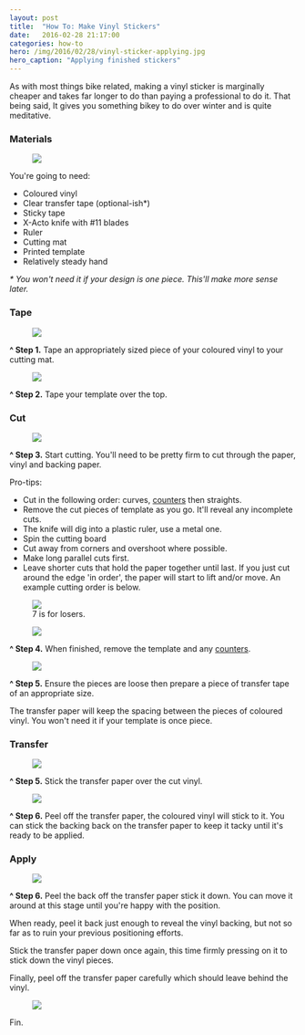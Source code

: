 ```yaml
---
layout: post
title:  "How To: Make Vinyl Stickers"
date:   2016-02-28 21:17:00
categories: how-to
hero: /img/2016/02/28/vinyl-sticker-applying.jpg
hero_caption: "Applying finished stickers"
---
```


As with most things bike related, making a vinyl sticker is marginally cheaper and takes far longer to do than paying a professional to do it. That being said, It gives you something bikey to do over winter and is quite meditative.

### Materials
<figure class="figure">
    <img class="figure__img" src="/img/2016/02/28/vinyl-sticker-materials.jpg">
</figure>

You're going to need:

- Coloured vinyl
- Clear transfer tape (optional-ish\*)
- Sticky tape
- X-Acto knife with #11 blades
- Ruler
- Cutting mat
- Printed template
- Relatively steady hand

_\* You won't need it if your design is one piece. This'll make more sense later._

### Tape
<figure class="figure">
    <img class="figure__img" src="/img/2016/02/28/vinyl-sticker-tape-1.jpg">
</figure>

**^ Step 1.** Tape an appropriately sized piece of your coloured vinyl to your cutting mat.

<figure class="figure">
    <img class="figure__img" src="/img/2016/02/28/vinyl-sticker-tape-2.jpg">
</figure>

**^ Step 2.** Tape your template over the top.

### Cut
<figure class="figure">
    <img class="figure__img" src="/img/2016/02/28/vinyl-sticker-circle-cutting.jpg">
</figure>

**^ Step 3.** Start cutting. You'll need to be pretty firm to cut through the paper, vinyl and backing paper.

Pro-tips:

- Cut in the following order: curves, [counters](https://en.wikipedia.org/wiki/Counter_(typography)) then straights.
- Remove the cut pieces of template as you go. It'll reveal any incomplete cuts.
- The knife will dig into a plastic ruler, use a metal one.
- Spin the cutting board
- Cut away from corners and overshoot where possible.
- Make long parallel cuts first.
- Leave shorter cuts that hold the paper together until last. If you just cut around the edge 'in order', the paper will start to lift and/or move. An example cutting order is below.

<figure class="figure">
    <img class="figure__img" src="/img/2016/02/28/vinyl-sticker-straight-cut.jpg">
    <figcaption class="figure__caption">7 is for losers.</figcaption>
</figure>

<figure class="figure">
    <img class="figure__img" src="/img/2016/02/28/vinyl-sticker-cut-1.jpg">
</figure>

**^ Step 4.** When finished, remove the template and any [counters](https://en.wikipedia.org/wiki/Counter_(typography)).

<figure class="figure">
    <img class="figure__img" src="/img/2016/02/28/vinyl-sticker-cut-2.jpg">
</figure>

**^ Step 5.** Ensure the pieces are loose then prepare a piece of transfer tape of an appropriate size.

The transfer paper will keep the spacing between the pieces of coloured vinyl. You won't need it if your template is once piece.

### Transfer
<figure class="figure">
    <img class="figure__img" src="/img/2016/02/28/vinyl-sticker-transfer.jpg">
</figure>

**^ Step 5.** Stick the transfer paper over the cut vinyl.

<figure class="figure">
    <img class="figure__img" src="/img/2016/02/28/vinyl-sticker-done.jpg">
</figure>

**^ Step 6.** Peel off the transfer paper, the coloured vinyl will stick to it. You can stick the backing back on the transfer paper to keep it tacky until it's ready to be applied.

### Apply
<figure class="figure">
    <img class="figure__img" src="/img/2016/02/28/vinyl-sticker-applying.jpg">
</figure>

**^ Step 6.** Peel the back off the transfer paper stick it down. You can move it around at this stage until you're happy with the position.

When ready, peel it back just enough to reveal the vinyl backing, but not so far as to ruin your previous positioning efforts.

Stick the transfer paper down once again, this time firmly pressing on it to stick down the vinyl pieces.

Finally, peel off the transfer paper carefully which should leave behind the vinyl.

<figure class="figure">
    <img class="figure__img" src="/img/2016/02/28/vinyl-sticker-applied.jpg">
</figure>

Fin.
